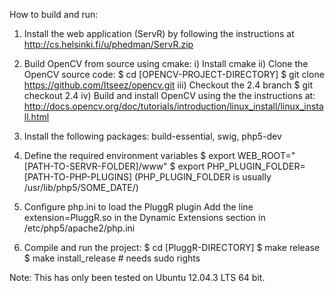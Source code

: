 How to build and run:

1) Install the web application (ServR) by following the instructions
   at http://cs.helsinki.fi/u/phedman/ServR.zip

2) Build OpenCV from source using cmake:
	i) Install cmake
	ii) Clone the OpenCV source code:
		$ cd [OPENCV-PROJECT-DIRECTORY]
		$ git clone https://github.com/Itseez/opencv.git
	iii) Checkout the 2.4 branch
		$ git checkout 2.4
	iv) Build and install OpenCV using the the instructions at:
	http://docs.opencv.org/doc/tutorials/introduction/linux_install/linux_install.html

3) Install the following packages:
	build-essential, swig, php5-dev

4) Define the required environment variables
	$ export WEB_ROOT="[PATH-TO-SERVR-FOLDER]/www"
	$ export PHP_PLUGIN_FOLDER=[PATH-TO-PHP-PLUGINS]
	(PHP_PLUGIN_FOLDER is usually /usr/lib/php5/SOME_DATE/)

5) Configure php.ini to load the PluggR plugin
   Add the line
       extension=PluggR.so
   in the Dynamic Extensions section in /etc/php5/apache2/php.ini

6) Compile and run the project:
	$ cd [PluggR-DIRECTORY]
	$ make release
	$ make install_release # needs sudo rights

Note: This has only been tested on Ubuntu 12.04.3 LTS 64 bit.

